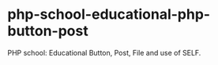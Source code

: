 # php-school-educational-php-button-post
PHP school: Educational Button, Post, File and use of SELF.
